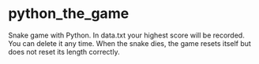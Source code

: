 # python_the_game
Snake game with Python. In data.txt your highest score will be recorded. You can delete it any time.
When the snake dies, the game resets itself but does not reset its length correctly.
